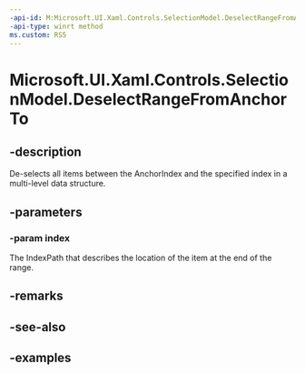 ```yaml
---
-api-id: M:Microsoft.UI.Xaml.Controls.SelectionModel.DeselectRangeFromAnchorTo(Microsoft.UI.Xaml.Controls.IndexPath)
-api-type: winrt method
ms.custom: RS5
---
```


<!-- Method syntax.
public void SelectionModel.DeselectRangeFromAnchorTo(IndexPath index)
-->

# Microsoft.UI.Xaml.Controls.SelectionModel.DeselectRangeFromAnchorTo

## -description

De-selects all items between the AnchorIndex and the specified index in a multi-level data structure.

## -parameters

### -param index

The IndexPath that describes the location of the item at the end of the range.

## -remarks

## -see-also

## -examples

